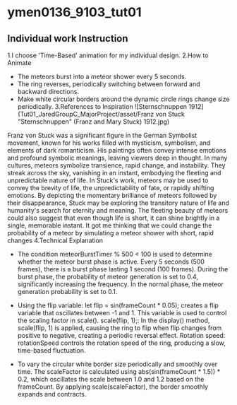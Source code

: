 # ymen0136_9103_tut01


## Individual work Instruction

1.I choose 'Time-Based' animation for my individual design.
2.How to Animate
- The meteors burst into a meteor shower every 5 seconds.
- The ring reverses, periodically switching between forward and backward directions.
- Make white circular borders around the dynamic circle rings change size periodically.
3.References to Inspiration
![Sternschnuppen 1912](Tut01_JaredGroupC_MajorProject/asset/Franz von Stuck "Sternschnuppen" (Franz and Mary Stuck) 1912.jpg)

Franz von Stuck was a significant figure in the German Symbolist movement, known for his works filled with mysticism, symbolism, and elements of dark romanticism. His paintings often convey intense emotions and profound symbolic meanings, leaving viewers deep in thought. In many cultures, meteors symbolize transience, rapid change, and instability. They streak across the sky, vanishing in an instant, embodying the fleeting and unpredictable nature of life. In Stuck's work, meteors may be used to convey the brevity of life, the unpredictability of fate, or rapidly shifting emotions. By depicting the momentary brilliance of meteors followed by their disappearance, Stuck may be exploring the transitory nature of life and humanity's search for eternity and meaning. The fleeting beauty of meteors could also suggest that even though life is short, it can shine brightly in a single, memorable instant.
It got me thinking that we could change the probability of a meteor by simulating a meteor shower with short, rapid changes
4.Technical Explanation
- The condition meteorBurstTimer % 500 < 100 is used to determine whether the meteor burst phase is active. Every 5 seconds (500 frames), there is a burst phase lasting 1 second (100 frames). During the burst phase, the probability of meteor generation is set to 0.4, significantly increasing the frequency. In the normal phase, the meteor generation probability is set to 0.1.

- Using the flip variable: let flip = sin(frameCount * 0.05); creates a flip variable that oscillates between -1 and 1. This variable is used to control the scaling factor in scale(). scale(flip, 1);: In the display() method, scale(flip, 1) is applied, causing the ring to flip when flip changes from positive to negative, creating a periodic reversal effect. Rotation speed: rotationSpeed controls the rotation speed of the ring, producing a slow, time-based fluctuation.

- To vary the circular white border size periodically and smoothly over time. The scaleFactor is calculated using abs(sin(frameCount * 1.5)) * 0.2, which oscillates the scale between 1.0 and 1.2 based on the frameCount. By applying scale(scaleFactor), the border smoothly expands and contracts. 